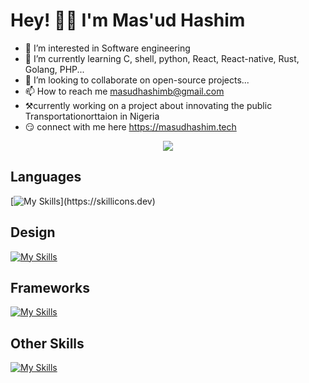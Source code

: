 # Hey! 👋🏽 I'm Mas'ud Hashim 
- 👀 I’m interested in Software engineering 
- 🌱 I’m currently learning C, shell, python, React, React-native, Rust, Golang, PHP...
- 💞️ I’m looking to collaborate on open-source projects...
- 📫 How to reach me masudhashimb@gmail.com 
- ⚒️currently working on a project about innovating the public Transportationorttaion in Nigeria 
- 😏 connect with me here https://masudhashim.tech

<!-- <p align="left">
<a href="https://developer.mozilla.org/en-US/docs/Web/JavaScript" target="_blank" rel="noreferrer"><img src="https://raw.githubusercontent.com/danielcranney/readme-generator/main/public/icons/skills/javascript-colored.svg" width="36" height="36" alt="JavaScript" /></a>
<a href="https://www.typescriptlang.org/" target="_blank" rel="noreferrer"><img src="https://raw.githubusercontent.com/danielcranney/readme-generator/main/public/icons/skills/typescript-colored.svg" width="36" height="36" alt="TypeScript" /></a>
<a href="https://git-scm.com/" target="_blank" rel="noreferrer"><img src="https://raw.githubusercontent.com/danielcranney/readme-generator/main/public/icons/skills/git-colored.svg" width="36" height="36" alt="Git" /></a>
<a href="https://reactjs.org/" target="_blank" rel="noreferrer"><img src="https://raw.githubusercontent.com/danielcranney/readme-generator/main/public/icons/skills/react-colored.svg" width="36" height="36" alt="React" /></a>
<a href="https://nodejs.org/en/" target="_blank" rel="noreferrer"><img src="https://raw.githubusercontent.com/danielcranney/readme-generator/main/public/icons/skills/nodejs-colored.svg" width="36" height="36" alt="NodeJS" /></a>
<a href="https://www.figma.com/" target="_blank" rel="noreferrer"><img src="https://raw.githubusercontent.com/danielcranney/readme-generator/main/public/icons/skills/figma-colored.svg" width="36" height="36" alt="Figma" /></a>
</p> -->



<p align="center"> <img src="https://user-images.githubusercontent.com/120065120/212209674-07b3685e-1127-4f42-9871-3a423d343fa2.svg" /> </p>

## Languages

[![My Skills](https://skillicons.dev/icons?i=javascript,)](https://skillicons.dev)

## Design

[![My Skills](https://skillicons.dev/icons?i=css,html,figma,ps,ai&theme=light)](https://skillicons.dev)

## Frameworks
[![My Skills](https://skillicons.dev/icons?i=nodejs,react,typescript,mongodb,tailwind,vite&theme=light)](https://skillicons.dev)

## Other Skills

[![My Skills](https://skillicons.dev/icons?i=bash,discord,git,github,linux,netlify,postman,vscode&theme=light)](https://skillicons.dev)


<!---

smart dev
MAZZTHEGAMER/MAZZTHEGAMER is a ✨ special ✨ repository because its `README.md` (this file) appears on your GitHub profile.
You can click the Preview link to take a look at your changes.
 --->
